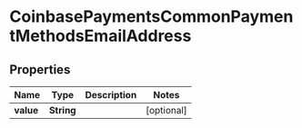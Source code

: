 
# CoinbasePaymentsCommonPaymentMethodsEmailAddress

## Properties
Name | Type | Description | Notes
------------ | ------------- | ------------- | -------------
**value** | **String** |  |  [optional]



